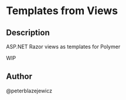 # Templates from Views

## Description

ASP.NET Razor views as templates for Polymer

WIP

## Author
@peterblazejewicz